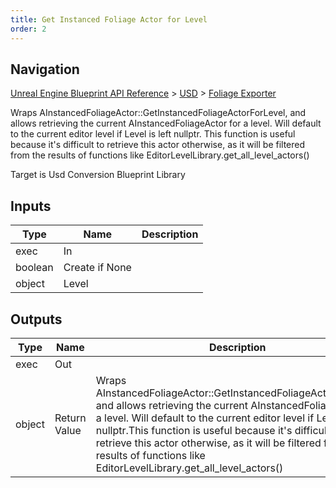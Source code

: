 ```yaml
---
title: Get Instanced Foliage Actor for Level
order: 2
---
```

## Navigation

[Unreal Engine Blueprint API Reference](https://dev.epicgames.com/documentation/en-us/unreal-engine/BlueprintAPI) > [USD](https://dev.epicgames.com/documentation/en-us/unreal-engine/BlueprintAPI/USD) > [Foliage Exporter](https://dev.epicgames.com/documentation/en-us/unreal-engine/BlueprintAPI/USD/FoliageExporter)

Wraps AInstancedFoliageActor::GetInstancedFoliageActorForLevel, and allows retrieving the current AInstancedFoliageActor
for a level. Will default to the current editor level if Level is left nullptr.
This function is useful because it's difficult to retrieve this actor otherwise, as it will be filtered from
the results of functions like EditorLevelLibrary.get_all_level_actors()

Target is Usd Conversion Blueprint Library

## Inputs

| Type | Name | Description |
| --- | --- | --- |
| exec | In |  |
| boolean | Create if None |  |
| object | Level |  |

## Outputs

| Type | Name | Description |
| --- | --- | --- |
| exec | Out |  |
| object | Return Value | Wraps AInstancedFoliageActor::GetInstancedFoliageActorForLevel, and allows retrieving the current AInstancedFoliageActorfor a level. Will default to the current editor level if Level is left nullptr.This function is useful because it's difficult to retrieve this actor otherwise, as it will be filtered fromthe results of functions like EditorLevelLibrary.get_all_level_actors() |
